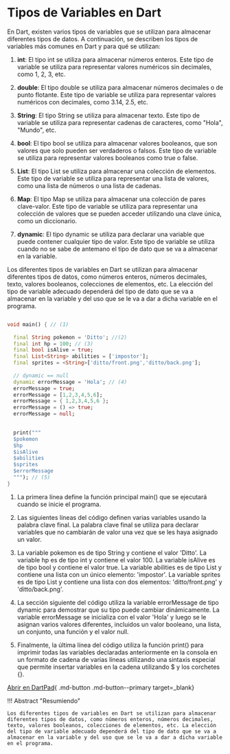 # Tipos de Variables en Dart

En Dart, existen varios tipos de variables que se utilizan para almacenar diferentes tipos de datos. A continuación, se describen los tipos de variables más comunes en Dart y para qué se utilizan:

1. **int**: El tipo int se utiliza para almacenar números enteros. Este tipo de variable se utiliza para representar valores numéricos sin decimales, como 1, 2, 3, etc.

2. **double**: El tipo double se utiliza para almacenar números decimales o de punto flotante. Este tipo de variable se utiliza para representar valores numéricos con decimales, como 3.14, 2.5, etc.

3. **String**: El tipo String se utiliza para almacenar texto. Este tipo de variable se utiliza para representar cadenas de caracteres, como "Hola", "Mundo", etc.

4. **bool**: El tipo bool se utiliza para almacenar valores booleanos, que son valores que solo pueden ser verdaderos o falsos. Este tipo de variable se utiliza para representar valores booleanos como true o false.

5. **List**: El tipo List se utiliza para almacenar una colección de elementos. Este tipo de variable se utiliza para representar una lista de valores, como una lista de números o una lista de cadenas.

6. **Map**: El tipo Map se utiliza para almacenar una colección de pares clave-valor. Este tipo de variable se utiliza para representar una colección de valores que se pueden acceder utilizando una clave única, como un diccionario.

7. **dynamic**: El tipo dynamic se utiliza para declarar una variable que puede contener cualquier tipo de valor. Este tipo de variable se utiliza cuando no se sabe de antemano el tipo de dato que se va a almacenar en la variable.

Los diferentes tipos de variables en Dart se utilizan para almacenar diferentes tipos de datos, como números enteros, números decimales, texto, valores booleanos, colecciones de elementos, etc. La elección del tipo de variable adecuado dependerá del tipo de dato que se va a almacenar en la variable y del uso que se le va a dar a dicha variable en el programa.

```dart

void main() { // (1)
  
  final String pokemon = 'Ditto'; //(2)
  final int hp = 100; // (3)
  final bool isAlive = true;
  final List<String> abilities = ['impostor'];
  final sprites = <String>['ditto/front.png','ditto/back.png'];
  
  // dynamic == null
  dynamic errorMessage = 'Hola'; // (4)
  errorMessage = true;
  errorMessage = [1,2,3,4,5,6];
  errorMessage = { 1,2,3,4,5,6 };
  errorMessage = () => true;
  errorMessage = null;

  
  print("""  
  $pokemon
  $hp
  $isAlive
  $abilities
  $sprites
  $errorMessage
  """); // (5)
}
```

1. La primera línea define la función principal main() que se ejecutará cuando se inicie el programa.

2. Las siguientes líneas del código definen varias variables usando la palabra clave final. La palabra clave final se utiliza para declarar variables que no cambiarán de valor una vez que se les haya asignado un valor.

3. La variable pokemon es de tipo String y contiene el valor 'Ditto'. La variable hp es de tipo int y contiene el valor 100. La variable isAlive es de tipo bool y contiene el valor true. La variable abilities es de tipo List<String> y contiene una lista con un único elemento: 'impostor'. La variable sprites es de tipo List<String> y contiene una lista con dos elementos: 'ditto/front.png' y 'ditto/back.png'.

4. La sección siguiente del código utiliza la variable errorMessage de tipo dynamic para demostrar que su tipo puede cambiar dinámicamente. La variable errorMessage se inicializa con el valor 'Hola' y luego se le asignan varios valores diferentes, incluidos un valor booleano, una lista, un conjunto, una función y el valor null.

5. Finalmente, la última línea del código utiliza la función print() para imprimir todas las variables declaradas anteriormente en la consola en un formato de cadena de varias líneas utilizando una sintaxis especial que permite insertar variables en la cadena utilizando $ y los corchetes {}.

[Abrir en DartPad](https://dartpad.dev/?id=53ea3c03a30143a8d995ee8dc5c98cc8){ .md-button .md-button--primary target=_blank}

!!! Abstract "Resumiendo"

    Los diferentes tipos de variables en Dart se utilizan para almacenar diferentes tipos de datos, como números enteros, números decimales, texto, valores booleanos, colecciones de elementos, etc. La elección del tipo de variable adecuado dependerá del tipo de dato que se va a almacenar en la variable y del uso que se le va a dar a dicha variable en el programa.

